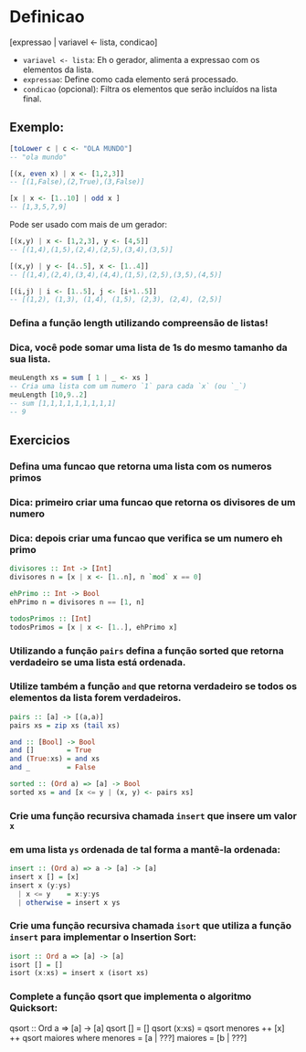 # Definicao

[expressao | variavel <- lista, condicao]

- `variavel <- lista`: Eh o gerador, alimenta a expressao com os elementos da lista.
- `expressao`: Define como cada elemento será processado.
- `condicao` (opcional): Filtra os elementos que serão incluídos na lista final.

## Exemplo:
```haskell
[toLower c | c <- "OLA MUNDO"]
-- "ola mundo"

[(x, even x) | x <- [1,2,3]]
-- [(1,False),(2,True),(3,False)]

[x | x <- [1..10] | odd x ]
-- [1,3,5,7,9]
```

Pode ser usado com mais de um gerador:
```haskell
[(x,y) | x <- [1,2,3], y <- [4,5]]
-- [(1,4),(1,5),(2,4),(2,5),(3,4),(3,5)]

[(x,y) | y <- [4..5], x <- [1..4]]
-- [(1,4),(2,4),(3,4),(4,4),(1,5),(2,5),(3,5),(4,5)]

[(i,j) | i <- [1..5], j <- [i+1..5]]
-- [(1,2), (1,3), (1,4), (1,5), (2,3), (2,4), (2,5)]
```

### Defina a função length utilizando compreensão de listas!
### Dica, você pode somar uma lista de 1s do mesmo tamanho da sua lista.

```haskell
meuLength xs = sum [ 1 | _ <- xs ]
-- Cria uma lista com um numero `1` para cada `x` (ou `_`)
meuLength [10,9..2]
-- sum [1,1,1,1,1,1,1,1,1]
-- 9
```

## Exercicios

### Defina uma funcao que retorna uma lista com os numeros primos
### Dica: primeiro criar uma funcao que retorna os divisores de um numero
### Dica: depois criar uma funcao que verifica se um numero eh primo

```haskell
divisores :: Int -> [Int]
divisores n = [x | x <- [1..n], n `mod` x == 0]

ehPrimo :: Int -> Bool
ehPrimo n = divisores n == [1, n]

todosPrimos :: [Int]
todosPrimos = [x | x <- [1..], ehPrimo x]
```

### Utilizando a função `pairs` defina a função sorted que retorna verdadeiro se uma lista está ordenada.
### Utilize também a função `and` que retorna verdadeiro se todos os elementos da lista forem verdadeiros.

```haskell
pairs :: [a] -> [(a,a)]
pairs xs = zip xs (tail xs)

and :: [Bool] -> Bool
and []        = True
and (True:xs) = and xs
and _         = False

sorted :: (Ord a) => [a] -> Bool
sorted xs = and [x <= y | (x, y) <- pairs xs]
```

### Crie uma função recursiva chamada `insert` que insere um valor `x`
### em uma lista `ys` ordenada de tal forma a mantê-la ordenada:

```haskell
insert :: (Ord a) => a -> [a] -> [a]
insert x [] = [x]
insert x (y:ys)
  | x <= y    = x:y:ys
  | otherwise = insert x ys
```

### Crie uma função recursiva chamada `isort` que utiliza a função `insert` para implementar o Insertion Sort:

```haskell
isort :: Ord a => [a] -> [a]
isort [] = []
isort (x:xs) = insert x (isort xs)
```

### Complete a função qsort que implementa o algoritmo Quicksort:
qsort :: Ord a => [a] -> [a]
qsort []     = []
qsort (x:xs) = qsort menores ++ [x] ++ qsort maiores
  where
    menores = [a | ???]
    maiores = [b | ???]

```haskell

```
